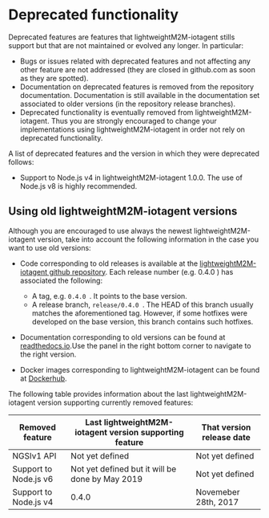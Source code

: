 # Deprecated functionality

Deprecated features are features that lightweightM2M-iotagent stills support but that are
not maintained or evolved any longer. In particular:

-   Bugs or issues related with deprecated features and not affecting
    any other feature are not addressed (they are closed in github.com
    as soon as they are spotted).
-   Documentation on deprecated features is removed from the repository documentation.
    Documentation is still available in the documentation set associated to older versions
    (in the repository release branches).
-   Deprecated functionality is eventually removed from lightweightM2M-iotagent. Thus you
    are strongly encouraged to change your implementations using lightweightM2M-iotagent
    in order not rely on deprecated functionality.

A list of deprecated features and the version in which they were deprecated follows:

* Support to Node.js v4 in lightweightM2M-iotagent 1.0.0. The use of Node.js v8 is highly recommended.

## Using old lightweightM2M-iotagent versions

Although you are encouraged to use always the newest lightweightM2M-iotagent version, take into account the following
information in the case you want to use old versions:

* Code corresponding to old releases is available at the [lightweightM2M-iotagent github repository](https://github.com/telefonicaid/lightweightm2m-iotagent). Each release number
  (e.g. 0.4.0 ) has associated the following:
	* A tag, e.g. `0.4.0 `. It points to the base version.
	* A release branch, `release/0.4.0 `. The HEAD of this branch usually matches the aforementioned tag. However, if some
    hotfixes were developed on the base version, this branch contains such hotfixes.
* Documentation corresponding to old versions can be found at [readthedocs.io](https://fiware-iotagent-lwm2m.readthedocs.io).Use the panel in the right bottom corner to navigate to the right version.
    
* Docker images corresponding to lightweightM2M-iotagent can be found at [Dockerhub](https://hub.docker.com/r/fiware/lightweightm2m-iotagent/tags/).

The following table provides information about the last lightweightM2M-iotagent version supporting currently removed features:

| **Removed feature**                                                        | **Last lightweightM2M-iotagent version supporting feature** | **That version release date**   |
|----------------------------------------------------------------------------|-------------------------------------------|---------------------------------|
| NGSIv1 API                               | Not yet defined                 | Not yet defined
| Support to Node.js v6                    | Not yet defined but it will be done by May 2019                 | Not yet defined                  
| Support to Node.js v4                    | 0.4.0                           | Novemeber 28th, 2017             |